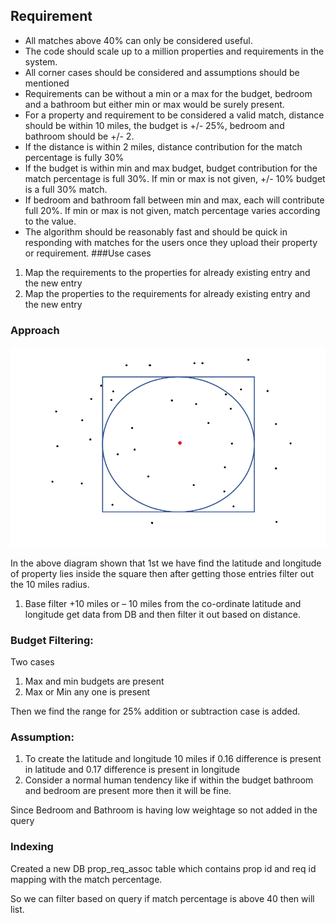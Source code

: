 ## Requirement 

- All matches above 40% can only be considered useful.
- The code should scale up to a million properties and requirements in the system.
- All corner cases should be considered and assumptions should be mentioned
- Requirements can be without a min or a max for the budget, bedroom and a bathroom but either min or max would be surely present.
- For a property and requirement to be considered a valid match, distance should be within 10 miles, the budget is +/- 25%, bedroom and bathroom should be +/- 2.
- If the distance is within 2 miles, distance contribution for the match percentage is fully 30%
- If the budget is within min and max budget, budget contribution for the match percentage is full 30%. If min or max is not given, +/- 10% budget is a full 30% match.
- If bedroom and bathroom fall between min and max, each will contribute full 20%. If min or max is not given, match percentage varies according to the value.
- The algorithm should be reasonably fast and should be quick in responding with matches for the users once they upload their property or requirement.
###Use cases
1. Map the requirements to the properties for already existing entry and the new entry
2. Map the properties to the requirements for already existing entry and the new entry

### Approach

![](https://github.com/khingwe/radius/blob/master/Screenshot%202020-06-21%20at%2011.44.42%20PM.png)

In the above diagram shown that 1st we have find the latitude and longitude of property lies inside the square then after getting those entries filter out the 10 miles radius. 

1.	Base filter +10 miles or – 10 miles from the co-ordinate latitude and longitude get data from DB and then filter it out based on distance.

### Budget Filtering:

Two cases 
1. Max and min budgets are present
2. Max or Min any one is present

Then we find the range for 25% addition or subtraction case is added.

### Assumption:

1.	To create the latitude and longitude 10 miles if 0.16 difference is present in latitude and 0.17 difference is present in longitude
2.	Consider a normal human tendency like if within the budget bathroom and bedroom are present more then it will be fine. 


Since Bedroom and Bathroom is having low weightage so not added in the query

### Indexing 
Created a new DB prop_req_assoc table which contains prop id and req id mapping with the match percentage.

So we can filter based on query if match percentage is above 40 then will list.
